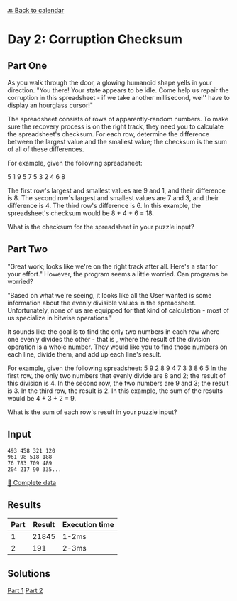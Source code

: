[:back: Back to calendar](..)

# Day 2: Corruption Checksum

## Part One

As you walk through the door, a glowing humanoid shape yells in your
direction. "You there! Your state appears to be idle. Come help us repair
the corruption in this spreadsheet - if we take another millisecond, wel''
have to display an hourglass cursor!"

The spreadsheet consists of rows of apparently-random numbers. To make sure
the recovery process is on the right track, they need you to calculate the
spreadsheet's checksum. For each row, determine the difference between the
largest value and the smallest value; the checksum is the sum of all of 
these differences.

For example, given the following spreadsheet:

5 1 9 5
7 5 3
2 4 6 8

The first row's largest and smallest values are 9 and 1, and their difference is 8.
The second row's largest and smallest values are 7 and 3, and their difference is 4.
The third row's difference is 6.
In this example, the spreadsheet's checksum would be 8 + 4 + 6 = 18.

What is the checksum for the spreadsheet in your puzzle input?

## Part Two

"Great work; looks like we're on the right track after all. Here's a star
for your effort." However, the program seems a little worried. Can programs be worried?

"Based on what we're seeing,  it looks like all the User wanted is some
information about the evenly divisible values in the spreadsheet.
Unfortunately, none of us are equipped for that kind of calculation - most
of us specialize in bitwise operations."

It sounds like the goal is to find the only two numbers in each row where
one evenly divides the other - that is , where the result of the division
operation is a whole number. They would like you to find those numbers on
each line, divide them, and add up each line's result.

For example, given the following spreadsheet:
5 9 2 8
9 4 7 3
3 8 6 5
In the first row, the only two numbers that evenly divide are 8 and 2; the result of this division is 4.
In the second row, the two numbers are 9 and 3; the result is 3.
In the third row, the result is 2.
In this example, the sum of the results would be 4 + 3 + 2 = 9.

What is the sum of each row's result in your puzzle input?

## Input

```
493 458 321 120
961 98 518 188
76 783 709 489
204 217 90 335...
```

[:scroll: Complete data](./input.txt)

## Results

| Part | Result | Execution time |
| --- | --- | --- |
| 1 | 21845 | 1-2ms |
| 2 | 191 | 2-3ms |

## Solutions

[Part 1](./p1.py)
[Part 2](./p2.py)